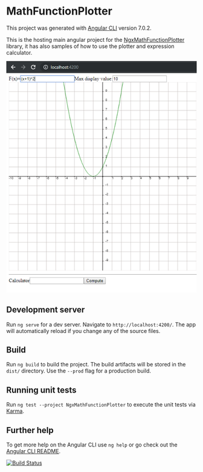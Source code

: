 # MathFunctionPlotter

This project was generated with [Angular CLI](https://github.com/angular/angular-cli) version 7.0.2.

This is the hosting main angular project for the [NgxMathFunctionPlotter](https://github.com/AliEzzatOdeh/MathFunctionPlotter/tree/master/projects/ngx-math-function-plotter) library, it has also samples of how to use the plotter and expression calculator.

![image not found](/Sample.PNG)

## Development server

Run `ng serve` for a dev server. Navigate to `http://localhost:4200/`. The app will automatically reload if you change any of the source files.

## Build

Run `ng build` to build the project. The build artifacts will be stored in the `dist/` directory. Use the `--prod` flag for a production build.

## Running unit tests

Run `ng test --project NgxMathFunctionPlotter` to execute the unit tests via [Karma](https://karma-runner.github.io).

## Further help

To get more help on the Angular CLI use `ng help` or go check out the [Angular CLI README](https://github.com/angular/angular-cli/blob/master/README.md).

[![Build Status](https://travis-ci.com/AliEzzatOdeh/MathFunctionPlotter.svg?branch=master)](https://travis-ci.com/AliEzzatOdeh/MathFunctionPlotter)
